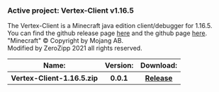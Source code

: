 <h3>Active project: Vertex-Client v1.16.5</h3>
The Vertex-Client is a Minecraft java edition client/debugger for 1.16.5.<br>
You can find the github release page <a class="link" href="https://github.com/ZeroZipp/Vetex-Client/releases">here</a> and the github page <a class="link" href="https://github.com/ZeroZipp/Vetex-Client">here</a>.<br>
"Minecraft" © Copyright by Mojang AB.<br>
Modified by ZeroZipp 2021 all rights reserved.<br>
<table style="top: 150px; width: 500px" class="downloads">
  <tr>
    <th class="list">Name:</th>
    <th class="list">Version:</th>
    <th class="list">Download:</th>
  </tr>
  <tr>
    <th class="list">Vertex-Client-1.16.5.zip</th>
    <th class="list">0.0.1</th>
    <th class="list"><a href="./client.html" class="a">Release</a></th>
  </tr>
</table>
